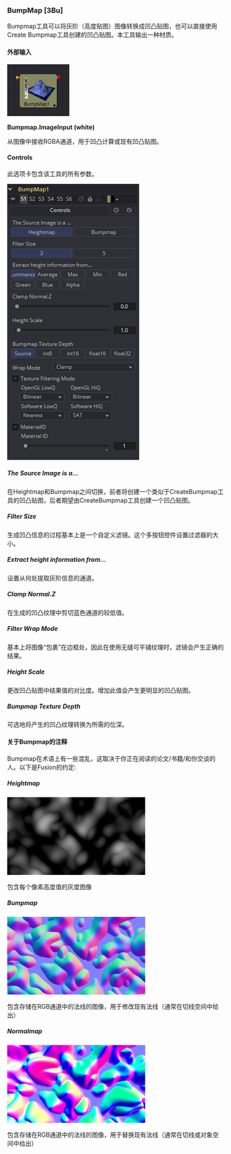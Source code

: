 ### BumpMap [3Bu]

Bumpmap工具可以将灰阶（高度贴图）图像转换成凹凸贴图，也可以直接使用Create Bumpmap工具创建的凹凸贴图。本工具输出一种材质。

#### 外部输入

 ![3Bu_tile](images/3Bu_tile.jpg)

**Bumpmap.ImageInput (white)**

从图像中接收RGBA通道，用于凹凸计算或现有凹凸贴图。

#### Controls

此选项卡包含该工具的所有参数。

![3Bu_Controls](images/3Bu_Controls.png)

##### The Source Image is a...

在Heightmap和Bumpmap之间切换，前者将创建一个类似于CreateBumpmap工具的凹凸贴图，后者期望由CreateBumpmap工具创建一个凹凸贴图。

##### Filter Size

生成凹凸信息的过程基本上是一个自定义滤镜。这个多按钮控件设置过滤器的大小。

##### Extract height information from...

设置从何处提取灰阶信息的通道。

##### Clamp Normal.Z

在生成的凹凸纹理中剪切蓝色通道的较低值。

##### Filter Wrap Mode

基本上将图像“包裹”在边框处，因此在使用无缝可平铺纹理时，滤镜会产生正确的结果。

##### Height Scale

更改凹凸贴图中结果值的对比度。增加此值会产生更明显的凹凸贴图。

##### Bumpmap Texture Depth

可选地将产生的凹凸纹理转换为所需的位深。

#### 关于Bumpmap的注释

Bumpmap在术语上有一些混乱，这取决于你正在阅读的论文/书籍/和你交谈的人。以下是Fusion的约定:

##### Heightmap

![3Bu_Heightmap](images/3Bu_Heightmap.png)

包含每个像素高度值的灰度图像

##### Bumpmap

![3Bu_Bumpmap](images/3Bu_Bumpmap.jpg)

包含存储在RGB通道中的法线的图像，用于修改现有法线（通常在切线空间中给出）

##### Normalmap

![Normalmap](images/Normalmap.jpg)

包含存储在RGB通道中的法线的图像，用于替换现有法线（通常在切线或对象空间中给出）